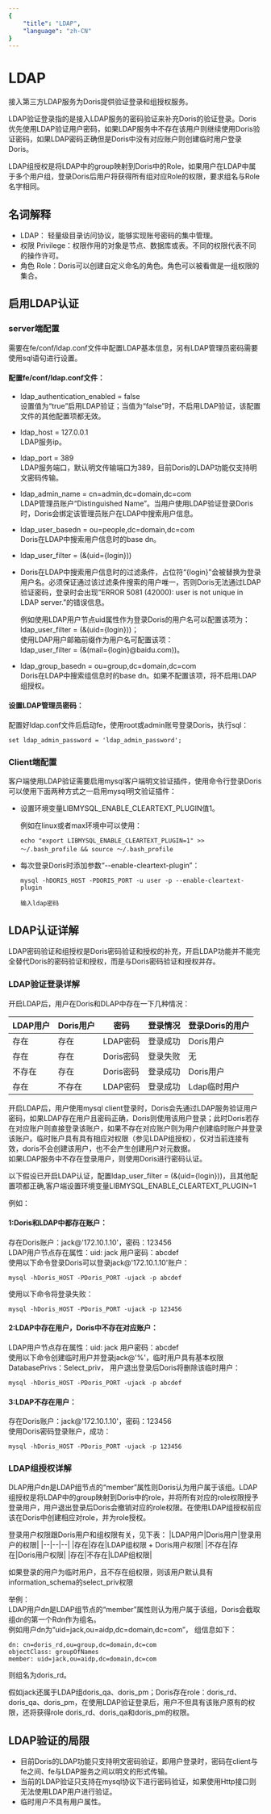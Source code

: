 ```yaml
---
{
    "title": "LDAP",
    "language": "zh-CN"
}
---
```


<!-- 
Licensed to the Apache Software Foundation (ASF) under one
or more contributor license agreements.  See the NOTICE file
distributed with this work for additional information
regarding copyright ownership.  The ASF licenses this file
to you under the Apache License, Version 2.0 (the
"License"); you may not use this file except in compliance
with the License.  You may obtain a copy of the License at

  http://www.apache.org/licenses/LICENSE-2.0

Unless required by applicable law or agreed to in writing,
software distributed under the License is distributed on an
"AS IS" BASIS, WITHOUT WARRANTIES OR CONDITIONS OF ANY
KIND, either express or implied.  See the License for the
specific language governing permissions and limitations
under the License.
-->

# LDAP

接入第三方LDAP服务为Doris提供验证登录和组授权服务。

LDAP验证登录指的是接入LDAP服务的密码验证来补充Doris的验证登录。Doris优先使用LDAP验证用户密码，如果LDAP服务中不存在该用户则继续使用Doris验证密码，如果LDAP密码正确但是Doris中没有对应账户则创建临时用户登录Doris。

LDAP组授权是将LDAP中的group映射到Doris中的Role，如果用户在LDAP中属于多个用户组，登录Doris后用户将获得所有组对应Role的权限，要求组名与Role名字相同。

## 名词解释

* LDAP： 轻量级目录访问协议，能够实现账号密码的集中管理。
* 权限 Privilege：权限作用的对象是节点、数据库或表。不同的权限代表不同的操作许可。
* 角色 Role：Doris可以创建自定义命名的角色。角色可以被看做是一组权限的集合。

## 启用LDAP认证
### server端配置

需要在fe/conf/ldap.conf文件中配置LDAP基本信息，另有LDAP管理员密码需要使用sql语句进行设置。

#### 配置fe/conf/ldap.conf文件：
* ldap_authentication_enabled = false  
  设置值为“true”启用LDAP验证；当值为“false”时，不启用LDAP验证，该配置文件的其他配置项都无效。
  
* ldap_host = 127.0.0.1  
  LDAP服务ip。
  
* ldap_port = 389  
  LDAP服务端口，默认明文传输端口为389，目前Doris的LDAP功能仅支持明文密码传输。
  
* ldap_admin_name = cn=admin,dc=domain,dc=com    
  LDAP管理员账户“Distinguished Name”。当用户使用LDAP验证登录Doris时，Doris会绑定该管理员账户在LDAP中搜索用户信息。
  
* ldap_user_basedn = ou=people,dc=domain,dc=com  
  Doris在LDAP中搜索用户信息时的base dn。
  
* ldap_user_filter = (&(uid={login}))  
* 
  Doris在LDAP中搜索用户信息时的过滤条件，占位符“{login}”会被替换为登录用户名。必须保证通过该过滤条件搜索的用户唯一，否则Doris无法通过LDAP验证密码，登录时会出现“ERROR 5081 (42000): user is not unique in LDAP server.”的错误信息。
  
  例如使用LDAP用户节点uid属性作为登录Doris的用户名可以配置该项为：  
  ldap_user_filter = (&(uid={login}))；  
  使用LDAP用户邮箱前缀作为用户名可配置该项：  
  ldap_user_filter = (&(mail={login}@baidu.com))。

* ldap_group_basedn = ou=group,dc=domain,dc=com  
  Doris在LDAP中搜索组信息时的base dn。如果不配置该项，将不启用LDAP组授权。

#### 设置LDAP管理员密码：
配置好ldap.conf文件后启动fe，使用root或admin账号登录Doris，执行sql：
```
set ldap_admin_password = 'ldap_admin_password';
```

### Client端配置
客户端使用LDAP验证需要启用mysql客户端明文验证插件，使用命令行登录Doris可以使用下面两种方式之一启用mysql明文验证插件：

* 设置环境变量LIBMYSQL_ENABLE_CLEARTEXT_PLUGIN值1。
  
  例如在linux或者max环境中可以使用：
  ```
  echo "export LIBMYSQL_ENABLE_CLEARTEXT_PLUGIN=1" >> ～/.bash_profile && source ～/.bash_profile
  ```
  
* 每次登录Doris时添加参数“--enable-cleartext-plugin”：
  ```
  mysql -hDORIS_HOST -PDORIS_PORT -u user -p --enable-cleartext-plugin

  输入ldap密码
  ```
  
## LDAP认证详解
LDAP密码验证和组授权是Doris密码验证和授权的补充，开启LDAP功能并不能完全替代Doris的密码验证和授权，而是与Doris密码验证和授权并存。

### LDAP验证登录详解
开启LDAP后，用户在Doris和DLAP中存在一下几种情况：  

|LDAP用户|Doris用户|密码|登录情况|登录Doris的用户|
|--|--|--|--|--|
|存在|存在|LDAP密码|登录成功|Doris用户|
|存在|存在|Doris密码|登录失败|无|
|不存在|存在|Doris密码|登录成功|Doris用户|
|存在|不存在|LDAP密码|登录成功|Ldap临时用户|

开启LDAP后，用户使用mysql client登录时，Doris会先通过LDAP服务验证用户密码，如果LDAP存在用户且密码正确，Doris则使用该用户登录；此时Doris若存在对应账户则直接登录该账户，如果不存在对应账户则为用户创建临时账户并登录该账户。临时账户具有具有相应对权限（参见LDAP组授权），仅对当前连接有效，doris不会创建该用户，也不会产生创建用户对元数据。  
如果LDAP服务中不存在登录用户，则使用Doris进行密码认证。

以下假设已开启LDAP认证，配置ldap_user_filter = (&(uid={login}))，且其他配置项都正确,客户端设置环境变量LIBMYSQL_ENABLE_CLEARTEXT_PLUGIN=1

例如：

#### 1:Doris和LDAP中都存在账户：

存在Doris账户：jack@'172.10.1.10'，密码：123456  
LDAP用户节点存在属性：uid: jack 用户密码：abcdef  
使用以下命令登录Doris可以登录jack@'172.10.1.10'账户：
```
mysql -hDoris_HOST -PDoris_PORT -ujack -p abcdef
```

使用以下命令将登录失败：
```
mysql -hDoris_HOST -PDoris_PORT -ujack -p 123456
```

#### 2:LDAP中存在用户，Doris中不存在对应账户：

LDAP用户节点存在属性：uid: jack 用户密码：abcdef  
使用以下命令创建临时用户并登录jack@'%'，临时用户具有基本权限 DatabasePrivs：Select_priv， 用户退出登录后Doris将删除该临时用户：
```
mysql -hDoris_HOST -PDoris_PORT -ujack -p abcdef
```

#### 3:LDAP不存在用户：

存在Doris账户：jack@'172.10.1.10'，密码：123456  
使用Doris密码登录账户，成功：
```
mysql -hDoris_HOST -PDoris_PORT -ujack -p 123456
```

### LDAP组授权详解

DLAP用户dn是LDAP组节点的“member”属性则Doris认为用户属于该组。LDAP组授权是将LDAP中的group映射到Doris中的role，并将所有对应的role权限授予登录用户，用户退出登录后Doris会撤销对应的role权限。在使用LDAP组授权前应该在Doris中创建相应对role，并为role授权。

登录用户权限跟Doris用户和组权限有关，见下表：
|LDAP用户|Doris用户|登录用户的权限|
|--|--|--|
|存在|存在|LDAP组权限 + Doris用户权限|
|不存在|存在|Doris用户权限|
|存在|不存在|LDAP组权限|

如果登录的用户为临时用户，且不存在组权限，则该用户默认具有information_schema的select_priv权限

举例：  
LDAP用户dn是LDAP组节点的“member”属性则认为用户属于该组，Doris会截取组dn的第一个Rdn作为组名。  
例如用户dn为“uid=jack,ou=aidp,dc=domain,dc=com”， 组信息如下：  
```
dn: cn=doris_rd,ou=group,dc=domain,dc=com  
objectClass: groupOfNames  
member: uid=jack,ou=aidp,dc=domain,dc=com  
```
则组名为doris_rd。

假如jack还属于LDAP组doris_qa、doris_pm；Doris存在role：doris_rd、doris_qa、doris_pm，在使用LDAP验证登录后，用户不但具有该账户原有的权限，还将获得role doris_rd、doris_qa和doris_pm的权限。

## LDAP验证的局限

* 目前Doris的LDAP功能只支持明文密码验证，即用户登录时，密码在client与fe之间、fe与LDAP服务之间以明文的形式传输。
* 当前的LDAP验证只支持在mysql协议下进行密码验证，如果使用Http接口则无法使用LDAP用户进行验证。
* 临时用户不具有用户属性。